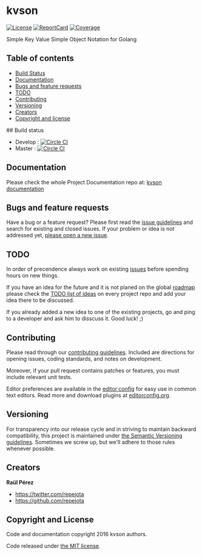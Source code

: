 # kvson

[![License][License-Image]][License-Url] [![ReportCard][ReportCard-Image]][ReportCard-Url] [![Coverage][Coverage-Image]][Coverage-Url]

Simple Key Value Simple Object Notation for Golang

## Table of contents

- [Build Status](#build-status)
- [Documentation](#documentation)
- [Bugs and feature requests](#bugs-and-feature-requests)
- [TODO](#todo)
- [Contributing](#contributing)
- [Versioning](#versioning)
- [Creators](#creators)
- [Copyright and license](#copyright-and-license)

## Build status

* Develop : [![Circle CI](https://circleci.com/gh/repejota/kvson/tree/develop.svg?style=svg)](https://circleci.com/gh/repejota/kvson/tree/develop)
* Master : [![Circle CI](https://circleci.com/gh/repejota/kvson/tree/master.svg?style=svg)](https://circleci.com/gh/repejota/kvson/tree/master)

## Documentation

Please check the whole Project Documentation repo at:
[kvson documentation](https://github.com/repejota/kvson)

## Bugs and feature requests

Have a bug or a feature request? Please first read the
[issue guidelines](CONTRIBUTING.md#using-the-issue-tracker)
and search for existing and closed issues. If your problem or idea is not
addressed yet,
[please open a new issue](https://github.com/repejota/kvson/issues/new).

## TODO

In order of precendence always work on existing
[issues](https://github.com/repejota/kvson/issues) before spending hours on
new things.

If you have an idea for the future and it is not planed on the global
[roadmap](roadmap.md) please check the [TODO list of ideas](TODO.md) on every
project repo and add your idea there to be discussed.

If you already added a new idea to one of the existing projects, go and ping
to a developer and ask him to disscuss it. Good luck! ;)

## Contributing

Please read through our [contributing guidelines](CONTRIBUTING.md). Included
are directions for opening issues, coding standards, and notes on development.

Moreover, if your pull request contains patches or features, you must include
relevant unit tests.

Editor preferences are available in the [editor config](.editorconfig) for easy
use in common text editors. Read more and download plugins at
[editorconfig.org](http://editorconfig.org).

## Versioning

For transparency into our release cycle and in striving to maintain backward
compatibility, this project is maintained under
[the Semantic Versioning guidelines](http://semver.org/). Sometimes we screw
up, but we'll adhere to those rules whenever possible.

## Creators

**Raül Pérez**

- <https://twitter.com/repejota>
- <https://github.com/repejota>

## Copyright and License

Code and documentation copyright 2016 kvson authors.

Code released under [the MIT license](LICENSE).

[License-Url]: http://opensource.org/licenses/MIT
[License-Image]: https://img.shields.io/npm/l/express.svg
[Coverage-Url]: https://coveralls.io/r/repejota/kvson?branch=master
[Coverage-image]: https://img.shields.io/coveralls/repejota/kvson.svg
[ReportCard-Url]: http://goreportcard.com/report/repejota/cache
[ReportCard-Image]: http://goreportcard.com/badge/repejota/cache
